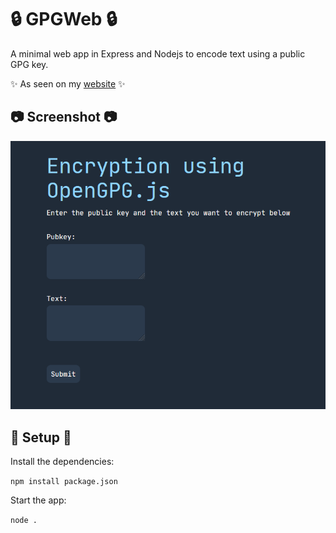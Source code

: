 # 🔒 GPGWeb 🔒
A minimal web app in Express and Nodejs to encode text using a public GPG key.

✨ As seen on my [website](https://gpg.perrypal.xyz/) ✨

## 📷 Screenshot 📷
![mainpic](https://raw.githubusercontent.com/PerryPal21/GPGWeb/main/assets/mainpic.png)

## 🔨 Setup 🔨
Install the dependencies:

`npm install package.json`


Start the app:

`node .`
